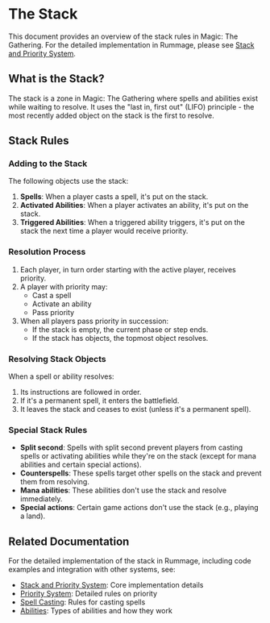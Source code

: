 # The Stack

This document provides an overview of the stack rules in Magic: The Gathering. For the detailed implementation in Rummage, please see [Stack and Priority System](../mtg_core/stack/index.md).

## What is the Stack?

The stack is a zone in Magic: The Gathering where spells and abilities exist while waiting to resolve. It uses the "last in, first out" (LIFO) principle - the most recently added object on the stack is the first to resolve.

## Stack Rules

### Adding to the Stack

The following objects use the stack:

1. **Spells**: When a player casts a spell, it's put on the stack.
2. **Activated Abilities**: When a player activates an ability, it's put on the stack.
3. **Triggered Abilities**: When a triggered ability triggers, it's put on the stack the next time a player would receive priority.

### Resolution Process

1. Each player, in turn order starting with the active player, receives priority.
2. A player with priority may:
   - Cast a spell
   - Activate an ability
   - Pass priority
3. When all players pass priority in succession:
   - If the stack is empty, the current phase or step ends.
   - If the stack has objects, the topmost object resolves.

### Resolving Stack Objects

When a spell or ability resolves:

1. Its instructions are followed in order.
2. If it's a permanent spell, it enters the battlefield.
3. It leaves the stack and ceases to exist (unless it's a permanent spell).

### Special Stack Rules

- **Split second**: Spells with split second prevent players from casting spells or activating abilities while they're on the stack (except for mana abilities and certain special actions).
- **Counterspells**: These spells target other spells on the stack and prevent them from resolving.
- **Mana abilities**: These abilities don't use the stack and resolve immediately.
- **Special actions**: Certain game actions don't use the stack (e.g., playing a land).

## Related Documentation

For the detailed implementation of the stack in Rummage, including code examples and integration with other systems, see:

- [Stack and Priority System](../mtg_core/stack/index.md): Core implementation details
- [Priority System](../formats/commander/turns_and_phases/priority_system.md): Detailed rules on priority
- [Spell Casting](../mtg_core/casting_spells.md): Rules for casting spells
- [Abilities](../mtg_core/abilities.md): Types of abilities and how they work 